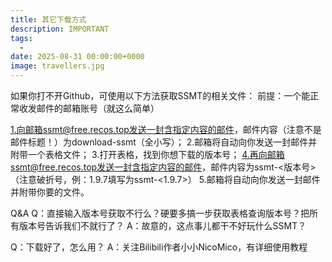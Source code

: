 ```yaml
---
title: 其它下载方式
description: IMPORTANT
tags:
  - 
date: 2025-08-31 00:00:00+0000
image: travellers.jpg
---
```


如果你打不开Github，可使用以下方法获取SSMT的相关文件：
前提：一个能正常收发邮件的邮箱账号（就这么简单）

1.向邮箱ssmt@free.recos.top发送一封含指定内容的邮件，邮件内容（注意不是邮件标题！）为download-ssmt（全小写）；
2.邮箱将自动向你发送一封邮件并附带一个表格文件；
3.打开表格，找到你想下载的版本号；
4.再向邮箱ssmt@free.recos.top发送一封含指定内容的邮件，邮件内容为ssmt-<版本号>（注意破折号，例：1.9.7填写为ssmt-<1.9.7>）
5.邮箱将自动向你发送一封邮件并附带你要的文件。

Q&A
Q：直接输入版本号获取不行么？硬要多搞一步获取表格查询版本号？把所有版本号告诉我们不就行了？
A：故意的，这点事儿都干不好玩什么SSMT？

Q：下载好了，怎么用？
A：关注Bilibili作者小小NicoMico，有详细使用教程
